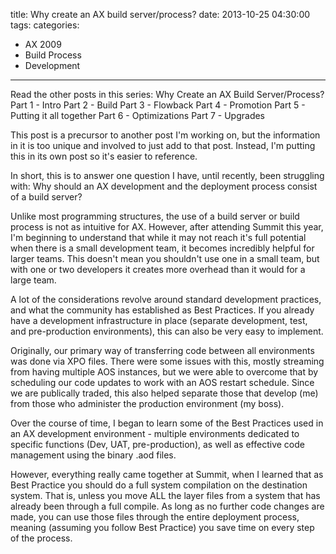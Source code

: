 title: Why create an AX build server/process?
date: 2013-10-25 04:30:00
tags:
categories:
 - AX 2009
 - Build Process
 - Development
---
Read the other posts in this series:
Why Create an AX Build Server/Process?
Part 1 - Intro
Part 2 - Build
Part 3 - Flowback
Part 4 - Promotion
Part 5 - Putting it all together
Part 6 - Optimizations
Part 7 - Upgrades

This post is a precursor to another post I'm working on, but the information in it is too unique and involved to just add to that post. Instead, I'm putting this in its own post so it's easier to reference. 

In short, this is to answer one question I have, until recently, been struggling with: Why should an AX development and the deployment process consist of a build server?

Unlike most programming structures, the use of a build server or build process is not as intuitive for AX. However, after attending Summit this year, I'm beginning to understand that while it may not reach it's full potential when there is a small development team, it becomes incredibly helpful for larger teams. This doesn't mean you shouldn't use one in a small team, but with one or two developers it creates more overhead than it would for a large team.

A lot of the considerations revolve around standard development practices, and what the community has established as Best Practices. If you already have a development infrastructure in place (separate development, test, and pre-production environments), this can also be very easy to implement.

Originally, our primary way of transferring code between all environments was done via XPO files. There were some issues with this, mostly streaming from having multiple AOS instances, but we were able to overcome that by scheduling our code updates to work with an AOS restart schedule. Since we are publically traded, this also helped separate those that develop (me) from those who administer the production environment (my boss). 

Over the course of time, I began to learn some of the Best Practices used in an AX development environment - multiple environments dedicated to specific functions (Dev, UAT, pre-production), as well as effective code management using the binary .aod files.

However, everything really came together at Summit, when I learned that as Best Practice you should do a full system compilation on the destination system. That is, unless you move ALL the layer files from a system that has already been through a full compile. As long as no further code changes are made, you can use those files through the entire deployment process, meaning (assuming you follow Best Practice) you save time on every step of the process.